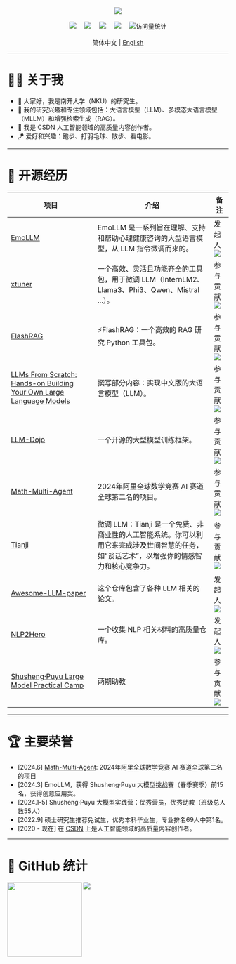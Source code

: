 <div align="center">
  
  <!-- dynamic typing effect 动态打字效果 -->
  <div>
    <a href="https://blog.sunguoqi.com/"> 
      <img src="https://readme-typing-svg.demolab.com?font=Fira+Code&pause=1000&width=435&lines=Have a pleasant day!&center=true&size=27" />
    </a>
  </div>

  <!-- for beauty 留个空行好看点 -->
  <div>&nbsp;</div>
  
  <!-- profile logo 个人资料徽标 -->
  <div>
    <a href="https://blog.csdn.net/qq_49821869?spm=1000.2115.3001.5343"><img  src="https://img.shields.io/badge/Website-BLOG-blue"  /></a>&emsp;
    <a href="https://space.bilibili.com/474355405?spm_id_from=333.1007.0.0"><img  src="https://img.shields.io/badge/Bilibili-Bilibili-ff69b4"  /></a>&emsp;
    <a href="https://www.zhihu.com/people/grit-35-86"><img  src="https://img.shields.io/badge/Zhihu-Zhihu-blue"  /></a>&emsp;
    <a href="https://www.yuque.com/ajupyter"><img  src="https://img.shields.io/badge/yuque-Yuque-green"  /></a>&emsp;
    <!-- visitor statistics logo 访问量统计徽标 -->
    <img src="https://komarev.com/ghpvc/?username=aJupyter&label=Views&color=0e75b6&style=flat"  alt="访问量统计" />
  </div>
</div>
<br />
<div align="center">
  简体中文 | <a href="README.md">English</a>
    <br />
</div>

----

# 👨‍🎓 关于我
- 👋 大家好，我是南开大学（NKU）的研究生。
- 💬 我的研究兴趣和专注领域包括：大语言模型（LLM）、多模态大语言模型（MLLM）和增强检索生成（RAG）。
- 📖 我是 CSDN 人工智能领域的高质量内容创作者。
- 🪁 爱好和兴趣：跑步、打羽毛球、散步、看电影。
----

# 🌼 开源经历
| 项目 | 介绍 | 备注 |
| ----------- | ----------- | ----------- |
| [EmoLLM](https://github.com/SmartFlowAI/EmoLLM)   | EmoLLM 是一系列旨在理解、支持和帮助心理健康咨询的大型语言模型，从 LLM 指令微调而来的。 | 发起人 ![](https://img.shields.io/github/stars/SmartFlowAI/EmoLLM?style=social)| 
| [xtuner](https://github.com/InternLM/xtuner)   | 一个高效、灵活且功能齐全的工具包，用于微调 LLM（InternLM2、Llama3、Phi3、Qwen、Mistral ...）。 | 参与贡献 ![](https://img.shields.io/github/stars/InternLM/xtuner?style=social)  |
| [FlashRAG](https://github.com/RUC-NLPIR/FlashRAG)   | ⚡FlashRAG：一个高效的 RAG 研究 Python 工具包。| 参与贡献 ![](https://img.shields.io/github/stars/RUC-NLPIR/FlashRAG?style=social)  |
| [LLMs From Scratch: Hands-on Building Your Own Large Language Models](https://github.com/datawhalechina/llms-from-scratch-cn)   | 撰写部分内容：实现中文版的大语言模型（LLM）。| 参与贡献 ![](https://img.shields.io/github/stars/datawhalechina/llms-from-scratch-cn?style=social)  |
| [LLM-Dojo](https://github.com/mst272/LLM-Dojo)  | 一个开源的大型模型训练框架。| 参与贡献 ![](https://img.shields.io/github/stars/mst272/LLM-Dojo?style=social)| 
| [Math-Multi-Agent](https://github.com/isaacJinyu/Math-Multi-Agent)   | 2024年阿里全球数学竞赛 AI 赛道全球第二名的项目。| 参与贡献 ![](https://img.shields.io/github/stars/isaacJinyu/Math-Multi-Agent?style=social)  |
| [Tianji](https://github.com/SocialAI-tianji/Tianji)   | 微调 LLM：Tianji 是一个免费、非商业性的人工智能系统。你可以利用它来完成涉及世间智慧的任务，如“谈话艺术”，以增强你的情感智力和核心竞争力。 | 参与贡献 ![](https://img.shields.io/github/stars/SocialAI-tianji/Tianji?style=social)| 
| [Awesome-LLM-paper](https://github.com/aJupyter/Awesome-LLM-paper)   | 这个仓库包含了各种 LLM 相关的论文。 | 发起人 ![](https://img.shields.io/github/stars/aJupyter/Awesome-LLM-paper?style=social)| 
| [NLP2Hero](https://github.com/aJupyter/NLP2Hero)   | 一个收集 NLP 相关材料的高质量仓库。 | 发起人 ![](https://img.shields.io/github/stars/aJupyter/NLP2Hero?style=social)| 
| [Shusheng·Puyu Large Model Practical Camp](https://github.com/InternLM/tutorial/)   | 两期助教 | 参与贡献 ![](https://img.shields.io/github/stars/InternLM/tutorial?style=social)  |

----

# 🏆 主要荣誉
- [2024.6] [Math-Multi-Agent](https://github.com/isaacJinyu/Math-Multi-Agent): 2024年阿里全球数学竞赛 AI 赛道全球第二名的项目
- [2024.3] EmoLLM，获得 Shusheng·Puyu 大模型挑战赛（春季赛季）前15名，获得创意应用奖。
- [2024.1-5] Shusheng·Puyu 大模型实践营：优秀营员，优秀助教（班级总人数55人）
- [2022.9] 硕士研究生推荐免试生，优秀本科毕业生，专业排名69人中第1名。
- [2020 - 现在] 在 [CSDN](https://blog.csdn.net/qq_49821869?spm=1000.2115.3001.5343) 上是人工智能领域的高质量内容创作者。

----

# 🤗 GitHub 统计
<div>
  <img height="170" align="left" src="https://github-readme-stats.vercel.app/api?username=aJupyter&show_icons=true&theme=light"  />
  <img src="https://github-readme-stats.vercel.app/api/top-langs/?username=aJupyter&hide_langs_below=1&theme=default&line_height=27&layout=compact"  />
</div>

